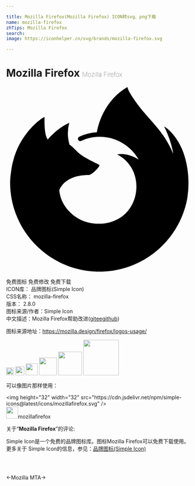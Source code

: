 ```yaml
---

title: Mozilla Firefox(Mozilla Firefox) ICON转svg、png下载
name: mozilla-firefox
zhTips: Mozilla Firefox
search: 
image: https://iconhelper.cn/svg/brands/mozilla-firefox.svg

---
```


# Mozilla Firefox  <small style="font-size: 60%;font-weight: 100">Mozilla Firefox</small>

<div id="svg" class="svg-wrap">
<svg role="img" viewBox="0 0 24 24" xmlns="http://www.w3.org/2000/svg"><title>Mozilla Firefox icon</title><path d="M8.855 7.333c.008 0 .004 0 0 0zM6.082 5.947c.007 0 .004 0 0 0zm16.59 2.14c-.5-1.203-1.514-2.503-2.31-2.914.648 1.27 1.023 2.544 1.166 3.495l.002.02c-1.302-3.246-3.51-4.555-5.314-7.404-.09-.145-.182-.289-.27-.441a3.51 3.51 0 01-.128-.238 2.097 2.097 0 01-.171-.456.03.03 0 00-.027-.03.038.038 0 00-.021 0l-.006.002a.037.037 0 00-.009.005.038.038 0 01.005-.007c-2.56 1.5-3.622 4.126-3.894 5.797a6.136 6.136 0 00-2.282.582.294.294 0 00-.146.366.29.29 0 00.392.169 5.567 5.567 0 011.988-.519l.067-.005A5.636 5.636 0 0112 6.5a5.79 5.79 0 011.652.229l.094.03a5.757 5.757 0 01.265.088 5.839 5.839 0 01.191.075c.052.02.103.041.154.063a5.676 5.676 0 01.235.111l.106.054a5.776 5.776 0 01.224.123 5.165 5.165 0 01.141.086 5.895 5.895 0 012.014 2.083c-.615-.432-1.716-.859-2.776-.674 4.142 2.07 3.03 9.201-2.71 8.932a5.113 5.113 0 01-1.498-.29 6.347 6.347 0 01-.339-.137 4.37 4.37 0 01-.194-.093c-1.406-.727-2.567-2.1-2.712-3.768 0 0 .531-1.981 3.806-1.981.354 0 1.366-.988 1.385-1.274-.005-.094-2.009-.891-2.79-1.66-.418-.412-.616-.61-.791-.76a3.436 3.436 0 00-.299-.225 5.335 5.335 0 01-.032-2.814c-1.183.539-2.103 1.39-2.772 2.142h-.006c-.456-.578-.424-2.486-.398-2.884-.006-.025-.34.174-.385.204a8.395 8.395 0 00-1.125.964 10.086 10.086 0 00-1.075 1.29v0A9.72 9.72 0 00.819 9.9c-.003.013-.11.482-.188 1.062a12.736 12.736 0 00-.037.27 7.724 7.724 0 00-.068.66l-.002.034a28.326 28.326 0 00-.023.383l-.001.06c0 6.358 5.156 11.513 11.516 11.513 5.695 0 10.424-4.135 11.35-9.566.02-.147.035-.295.052-.444.23-1.974-.025-4.05-.746-5.786zm-7.862 3.455z"/></svg>
</div>
<detail full-name='mozilla-firefox'></detail>

<div class="detail-page">
<p>
<span><span class="badge-success badge">免费图标</span> <span class="badge-success badge">免费修改</span>  <span class="badge-success badge">免费下载</span> </span>
<br/>
<span>
ICON库：
<span class="badge-secondary badge">品牌图标(Simple Icon)</span> 
</span>
<br/>
<span>
CSS名称：
<span class="badge-secondary badge">mozilla-firefox</span> 
</span>

<br/>
<span>
版本：
<span class="badge-secondary badge">2.8.0</span> 
</span>
<br/>
<span>图标来源/作者：<span class="badge-light badge">Simple Icon</span></span> 
<br/>
<span class="zh-detail">中文描述：<span class="badge-primary badge">Mozilla Firefox</span><span class="help-link"><span>帮助改进</span>(<a href="https://gitee.com/liuwave/icon-helper/edit/master/json/brands/mozilla-firefox.json" target="_blank" rel="noopener noreferrer">gitee</a><a href="https://github.com/liuwave/icon-helper/edit/master/json/brands/mozilla-firefox.json" target="_blank" rel="noopener noreferrer">github</a></span>)</span><br/>
</p>
</div><div class="description description alert alert-light"><p>图标来源地址：<a href="https://mozilla.design/firefox/logos-usage/" target="_blank" rel="noopener noreferrer">https://mozilla.design/firefox/logos-usage/</a></p></div>
<div class="alert alert-dark">
<img height="21" width="21" src="https://cdn.jsdelivr.net/npm/simple-icons@latest/icons/mozillafirefox.svg" />
<img height="24" width="24" src="https://cdn.jsdelivr.net/npm/simple-icons@latest/icons/mozillafirefox.svg" />
<img height="32" width="32" src="https://cdn.jsdelivr.net/npm/simple-icons@latest/icons/mozillafirefox.svg" />
<img height="48" width="48" src="https://cdn.jsdelivr.net/npm/simple-icons@latest/icons/mozillafirefox.svg" />
<img height="64" width="64" src="https://cdn.jsdelivr.net/npm/simple-icons@latest/icons/mozillafirefox.svg" />
<img height="96" width="96" src="https://cdn.jsdelivr.net/npm/simple-icons@latest/icons/mozillafirefox.svg" />

</div>
<div>
  <p>可以像图片那样使用：    
  </p>
  <div class="alert alert-primary" style="font-size: 14px">
    &lt;img height="32" width="32" src="https://cdn.jsdelivr.net/npm/simple-icons@latest/icons/mozillafirefox.svg" /&gt;
    <copy-btn content='<img height="32" width="32" src="https://cdn.jsdelivr.net/npm/simple-icons@latest/icons/mozillafirefox.svg" />'></copy-btn>
  </div>
  <div class="alert alert-secondary">
    <img height="32" width="32" src="https://cdn.jsdelivr.net/npm/simple-icons@latest/icons/mozillafirefox.svg" />mozillafirefox
    <copy-btn content="mozillafirefox" btn-title="复制图标名称"></copy-btn>
  </div>
</div>
<div class="icon-detail__container">
<p>关于“<b>Mozilla Firefox</b>”的评论:</p>
</div>
<Vssue title="关于“Mozilla Firefox”的评论" />
<div><p>Simple Icon是一个免费的品牌图标库。图标Mozilla Firefox可以免费下载使用。更多关于  Simple Icon的信息，参见：<a target="_blank" href="https://iconhelper.cn/brands.html">品牌图标(Simple Icon)</a>
</p></div>


<div style="padding:2rem 0 " class="page-nav"><p class="inner"><span class="prev">←<router-link to="/icon/mozilla.html">Mozilla</router-link></span> <span class="next"><router-link to="/icon/mta.html">MTA</router-link>→</span></p></div>

